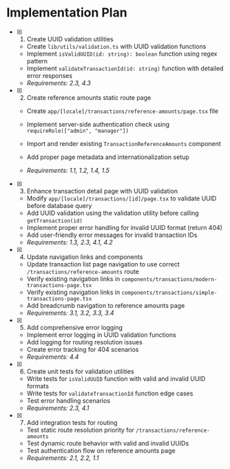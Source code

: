 # Implementation Plan

- [x] 1. Create UUID validation utilities

  - Create `lib/utils/validation.ts` with UUID validation functions
  - Implement `isValidUUID(id: string): boolean` function using regex pattern
  - Implement `validateTransactionId(id: string)` function with detailed error responses
  - _Requirements: 2.3, 4.3_

- [x] 2. Create reference amounts static route page

  - Create `app/[locale]/transactions/reference-amounts/page.tsx` file
  - Implement server-side authentication check using `requireRole(["admin", "manager"])`
  - Import and render existing `TransactionReferenceAmounts` component

  - Add proper page metadata and internationalization setup
  - _Requirements: 1.1, 1.2, 1.4, 1.5_

- [x] 3. Enhance transaction detail page with UUID validation

  - Modify `app/[locale]/transactions/[id]/page.tsx` to validate UUID before database query
  - Add UUID validation using the validation utility before calling `getTransaction(id)`
  - Implement proper error handling for invalid UUID format (return 404)
  - Add user-friendly error messages for invalid transaction IDs
  - _Requirements: 1.3, 2.3, 4.1, 4.2_

- [x] 4. Update navigation links and components

  - Update transaction list page navigation to use correct `/transactions/reference-amounts` route
  - Verify existing navigation links in `components/transactions/modern-transactions-page.tsx`
  - Verify existing navigation links in `components/transactions/simple-transactions-page.tsx`
  - Add breadcrumb navigation to reference amounts page
  - _Requirements: 3.1, 3.2, 3.3, 3.4_

- [x] 5. Add comprehensive error logging

  - Implement error logging in UUID validation functions
  - Add logging for routing resolution issues
  - Create error tracking for 404 scenarios
  - _Requirements: 4.4_

- [x] 6. Create unit tests for validation utilities

  - Write tests for `isValidUUID` function with valid and invalid UUID formats
  - Write tests for `validateTransactionId` function edge cases
  - Test error handling scenarios
  - _Requirements: 2.3, 4.1_

- [x] 7. Add integration tests for routing


  - Test static route resolution priority for `/transactions/reference-amounts`
  - Test dynamic route behavior with valid and invalid UUIDs
  - Test authentication flow on reference amounts page
  - _Requirements: 2.1, 2.2, 1.1_
